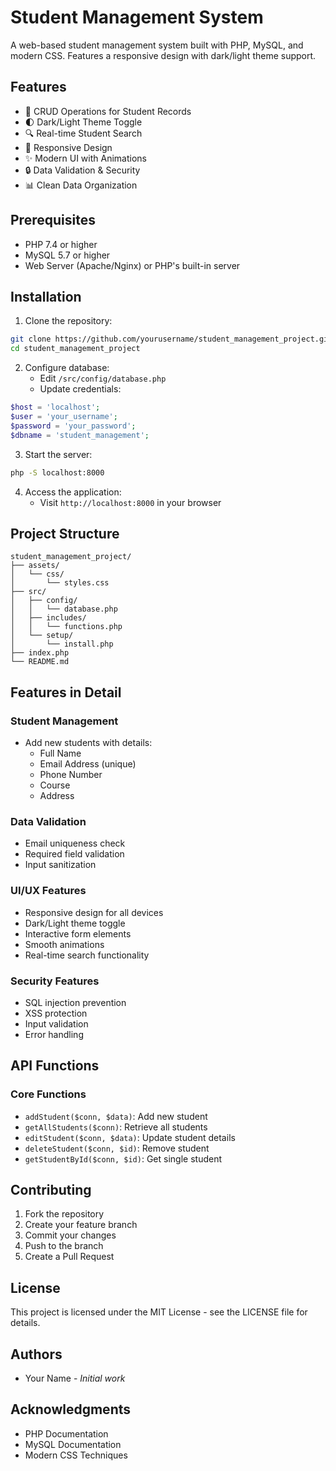 # Student Management System

A web-based student management system built with PHP, MySQL, and modern CSS. Features a responsive design with dark/light theme support.

## Features

- 🎯 CRUD Operations for Student Records
- 🌓 Dark/Light Theme Toggle
- 🔍 Real-time Student Search
- 📱 Responsive Design
- ✨ Modern UI with Animations
- 🔒 Data Validation & Security
- 📊 Clean Data Organization

## Prerequisites

- PHP 7.4 or higher
- MySQL 5.7 or higher
- Web Server (Apache/Nginx) or PHP's built-in server

## Installation

1. Clone the repository:
```bash
git clone https://github.com/yourusername/student_management_project.git
cd student_management_project
```

2. Configure database:
   - Edit `/src/config/database.php`
   - Update credentials:
```php
$host = 'localhost';
$user = 'your_username';
$password = 'your_password';
$dbname = 'student_management';
```

3. Start the server:
```bash
php -S localhost:8000
```

4. Access the application:
   - Visit `http://localhost:8000` in your browser

## Project Structure

```
student_management_project/
├── assets/
│   └── css/
│       └── styles.css
├── src/
│   ├── config/
│   │   └── database.php
│   ├── includes/
│   │   └── functions.php
│   └── setup/
│       └── install.php
├── index.php
└── README.md
```

## Features in Detail

### Student Management
- Add new students with details:
  - Full Name
  - Email Address (unique)
  - Phone Number
  - Course
  - Address

### Data Validation
- Email uniqueness check
- Required field validation
- Input sanitization

### UI/UX Features
- Responsive design for all devices
- Dark/Light theme toggle
- Interactive form elements
- Smooth animations
- Real-time search functionality

### Security Features
- SQL injection prevention
- XSS protection
- Input validation
- Error handling

## API Functions

### Core Functions
- `addStudent($conn, $data)`: Add new student
- `getAllStudents($conn)`: Retrieve all students
- `editStudent($conn, $data)`: Update student details
- `deleteStudent($conn, $id)`: Remove student
- `getStudentById($conn, $id)`: Get single student

## Contributing

1. Fork the repository
2. Create your feature branch
3. Commit your changes
4. Push to the branch
5. Create a Pull Request

## License

This project is licensed under the MIT License - see the LICENSE file for details.

## Authors

- Your Name - *Initial work*

## Acknowledgments

- PHP Documentation
- MySQL Documentation
- Modern CSS Techniques
